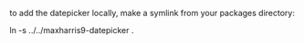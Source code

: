 to add the datepicker locally, make a symlink from your packages directory:

ln -s ../../maxharris9-datepicker .
